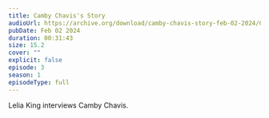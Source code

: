 ```yaml
---
title: Camby Chavis's Story
audioUrl: https://archive.org/download/camby-chavis-story-feb-02-2024/Camby_Chavis_Story_%20feb_02_2024.mp3
pubDate: Feb 02 2024
duration: 00:31:43
size: 15.2
cover: ""
explicit: false
episode: 3
season: 1
episodeType: full
---
```


Lelia King interviews Camby Chavis.
